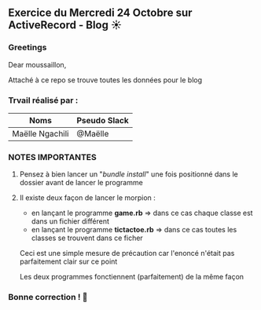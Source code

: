 ## Exercice du Mercredi 24 Octobre sur ActiveRecord - Blog :sunny: 

### Greetings

<p>Dear moussaillon,</p>
<p>Attaché à ce repo se trouve toutes les données pour le blog</strong></p>
    
### Trvail réalisé par :
Noms | Pseudo Slack
------------ | -------------
Maëlle Ngachili|@Maëlle


### NOTES IMPORTANTES
<ol>
    <li>Pensez à bien lancer un "<em>bundle install</em>" une fois positionné dans le dossier avant de lancer le programme</li>
    <li>
        <p>Il existe deux façon de lancer le morpion :</p>
        <ul>
        <li>en lançant le programme <strong>game.rb</strong> => dans ce cas chaque classe est dans un fichier différent</li>
        <li>en lançant le programme <strong>tictactoe.rb</strong> => dans ce cas toutes les classes se trouvent dans ce ficher</li>
        </ul>
        <p>Ceci est une simple mesure de précaution car l'enoncé n'était pas parfaitement clair sur ce point</p>
        <p>Les deux programmes fonctiennent (parfaitement) de la même façon</p>
    </li>
</ol>

### Bonne correction ! :poop:
